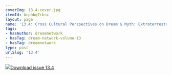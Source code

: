 ```yaml
---
coverImg: 13.4-cover.jpg
itemId: bcphbq7rbsc
layout: page
name: '13.4: Cross Cultural Perspectives on Dream & Myth: Extraterrestrial Dreams'
tags:
- hasAuthor: dreamnetwork
- hasTag: dream-network-volume-13
- hasTag: dreamnetwork
type: post
urlSlug: '13.4'
---
```

<img class="card-journal-img" src="../images/13.4-rect.jpg"/><a href="../files/pdfs/Volume_13/13.4-Dream-Network_Volume-13_No-4.pdf" download="">Download issue 13.4</a>